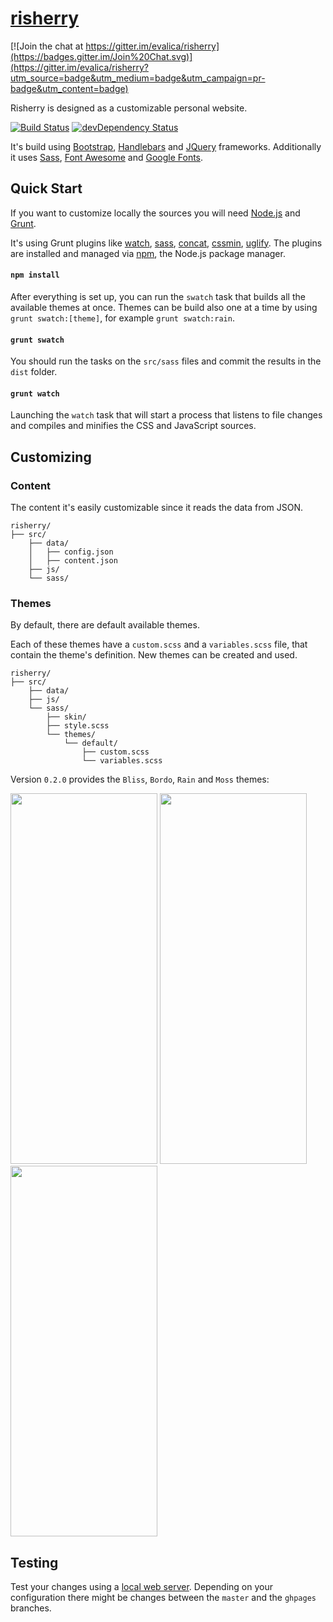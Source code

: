 # [risherry](http://risherry.ro/)

[![Join the chat at https://gitter.im/evalica/risherry](https://badges.gitter.im/Join%20Chat.svg)](https://gitter.im/evalica/risherry?utm_source=badge&utm_medium=badge&utm_campaign=pr-badge&utm_content=badge)

Risherry is designed as a customizable personal website.

[![Build Status](https://travis-ci.org/evalica/risherry.svg?branch=master)](https://travis-ci.org/evalica/risherry)
 [![devDependency Status](https://david-dm.org/evalica/risherry/dev-status.svg)](https://david-dm.org/evalica/risherry#info=devDependencies)

It's build using [Bootstrap](http://getbootstrap.com/), [Handlebars](http://handlebarsjs.com/) and [JQuery](https://jquery.com/) frameworks. Additionally it uses [Sass](http://sass-lang.com/), [Font Awesome](http://fortawesome.github.io/Font-Awesome/) and [Google Fonts](http://www.google.com/fonts).

## Quick Start

If you want to customize locally the sources you will need [Node.js](https://nodejs.org/) and [Grunt](http://gruntjs.com/).

It's using Grunt plugins like [watch](https://www.npmjs.com/package/grunt-contrib-watch), [sass](https://www.npmjs.com/package/grunt-contrib-sass), [concat](https://www.npmjs.com/package/grunt-contrib-concat), [cssmin](https://www.npmjs.com/package/grunt-contrib-cssmin), [uglify](https://www.npmjs.com/package/grunt-contrib-uglify). The plugins are installed and managed via [npm](https://npmjs.org/), the Node.js package manager.

#### `npm install`

After everything is set up, you can run the `swatch` task that builds all the available themes at once. Themes can be build also one at a time by using `grunt swatch:[theme]`, for example `grunt swatch:rain`.

#### `grunt swatch`

You should run the tasks on the `src/sass` files and commit the results in the `dist` folder.

#### `grunt watch`

Launching the `watch` task that will start a process that listens to file changes and compiles and minifies the CSS and JavaScript sources.

## Customizing

### Content

The content it's easily customizable since it reads the data from JSON.

```
risherry/
├── src/
    ├── data/
    │   ├── config.json
    │   ├── content.json
    ├── js/
    └── sass/

```

### Themes

By default, there are default available themes. 

Each of these themes have a `custom.scss` and a `variables.scss` file, that contain the theme's definition. New themes can be created and used.

```
risherry/
├── src/
    ├── data/
    ├── js/
    └── sass/
        ├── skin/
        ├── style.scss
        └── themes/
            └── default/
                ├── custom.scss
                └── variables.scss
```

Version `0.2.0` provides the `Bliss`, `Bordo`, `Rain` and `Moss` themes:

<img src="https://cloud.githubusercontent.com/assets/629552/7220685/c166ada6-e6d9-11e4-9d9c-4263f94ad817.png" width="235px" height="593px" />  <img src="https://cloud.githubusercontent.com/assets/629552/7220688/cb2b26c8-e6d9-11e4-8381-b3667e0ecbf5.png" width="235px" height="593px" />  <img src="https://cloud.githubusercontent.com/assets/629552/7220686/c728afa0-e6d9-11e4-8e96-1016534586fc.png" width="235px" height="593px" />

## Testing

Test your changes using a [local web server](https://stackoverflow.com/a/21608670/444320). Depending on your configuration there might be changes between the `master` and the `ghpages` branches.
